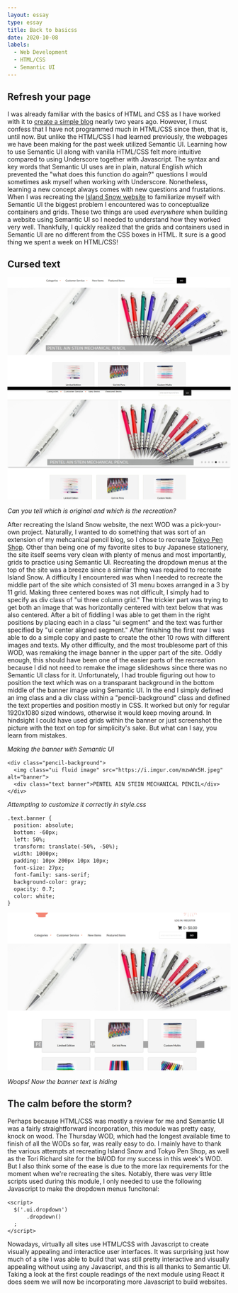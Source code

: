 ```yaml
---
layout: essay
type: essay
title: Back to basicss
date: 2020-10-08
labels:
  - Web Development
  - HTML/CSS
  - Semantic UI
---
```


## Refresh your page

I was already familiar with the basics of HTML and CSS as I have worked with it to [create a simple blog](https://rainllo.github.io/projects/mechpencilblog) nearly two years ago. However, I must confess that I have not programmed much in HTML/CSS since then, that is, until now. But unlike the HTML/CSS I had learned previously, the webpages we have been making for the past week utilized Semantic UI. Learning how to use Semantic UI along with vanilla HTML/CSS felt more intuitive compared to using Underscore together with Javascript. The syntax and key words that Semantic UI uses are in plain, natural English which prevented the "what does this function do again?" questions I would sometimes ask myself when working with Underscore. Nonetheless, learning a new concept always comes with new questions and frustations. When I was recreating the [Island Snow website](https://islandsnow.com/) to familiarize myself with Semantic UI the biggest problem I encountered was to conceptualize containers and grids. These two things are used *everywhere* when building a website using Semantic UI so I needed to understand how they worked very well. Thankfully, I quickly realized that the grids and containers used in Semantic UI are no different from the CSS boxes in HTML. It sure is a good thing we spent a week on HTML/CSS!

## Cursed text

<img class="ui centered large image" src="../images/recreatepenshop.jpg">

*Can you tell which is original and which is the recreation?*

After recreating the Island Snow website, the next WOD was a pick-your-own project. Naturally, I wanted to do something that was sort of an extension of my mehcanical pencil blog, so I chose to recreate [Tokyo Pen Shop](https://www.tokyopenshop.com/). Other than being one of my favorite sites to buy Japanese stationery, the site itself seems very clean with plenty of menus and most importantly, grids to practice using Semantic UI. Recreating the dropdown menus at the top of the site was a breeze since a similar thing was required to recreate Island Snow. A difficulty I encountered was when I needed to recreate the middle part of the site which consisted of 31 menu boxes arranged in a 3 by 11 grid. Making three centered boxes was not difficult, I simply had to specify as div class of "ui three column grid." The trickier part was trying to get both an image that was horizontally centered with text below that was also centered. After a bit of fiddling I was able to get them in the right positions by placing each in a class "ui segment" and the text was further specified by "ui center aligned segment." After finishing the first row I was able to do a simple copy and paste to create the other 10 rows with different images and texts. My other difficulty, and the most troublesome part of this WOD, was remaking the image banner in the upper part of the site. Oddly enough, this should have  been one of the easier parts of the recreation because I did not need to remake the image slideshows since there was no Semantic UI class for it. Unfortunately, I had trouble figuring out how to position the text which was on a transparant background in the bottom middle of the banner image using Semantic UI. In the end I simply defined an img class and a div class within a "pencil-background" class and defined the text properties and position mostly in CSS. It worked but only for regular 1920x1080 sized windows, otherwise it would keep moving around. In hindsight I could have used grids within the banner or just screenshot the picture with the text on top for simplicity's sake. But what can I say, you learn from mistakes. 

*Making the banner with Semantic UI*

```
<div class="pencil-background">
  <img class="ui fluid image" src="https://i.imgur.com/mzwWx5H.jpeg" alt="banner">
  <div class="text banner">PENTEL AIN STEIN MECHANICAL PENCIL</div>
</div> 
```

*Attempting to customize it correctly in style.css*

```
.text.banner {
  position: absolute;
  bottom: -60px;
  left: 50%;
  transform: translate(-50%, -50%);
  width: 1000px;
  padding: 10px 200px 10px 10px;
  font-size: 27px;
  font-family: sans-serif;
  background-color: gray;
  opacity: 0.7;
  color: white;
}
```

<img class="ui centered large image" src="../images/wrongpenshop.jpg">

*Woops! Now the banner text is hiding*

## The calm before the storm?

Perhaps because HTML/CSS was mostly a review for me and Semantic UI was a fairly straightforward incorporation, this module was pretty easy, knock on wood. The Thursday WOD, which had the longest available time to finish of all the WODs so far, was really easy to do. I mainly have to thank the various attempts at recreating Island Snow and Tokyo Pen Shop, as well as the Tori Richard site for the bWOD for my success in this week's WOD. But I also think some of the ease is due to the more lax requirements for the moment when we're recreating the sites. Notably, there was very little scripts used during this module, I only needed to use the following Javascript to make the dropdown menus funcitonal: 

```
<script>
  $('.ui.dropdown')
      .dropdown()
  ;
</script>
```

Nowadays, virtually all sites use HTML/CSS with Javascript to create visually appealing and interactice user interfaces. It was surprising just how much of a site I was able to build that was still pretty interactive and visually appealing without using any Javascript, and this is all thanks to Semantic UI. Taking a look at the first couple readings of the next module using React it does seem we will now be incorporating more Javascript to build websites. 

